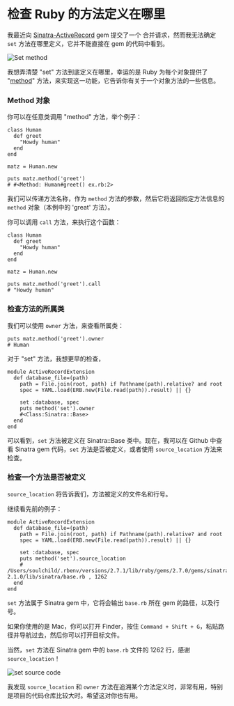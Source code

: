 # 检查 Ruby 的方法定义在哪里

我最近向 [Sinatra-ActiveRecord](https://github.com/sinatra-activerecord/sinatra-activerecord/pull/103) gem 提交了一个 合并请求，然而我无法确定 `set` 方法在哪里定义，它并不能直接在 gem 的代码中看到。



![Set method](https://rubyyagi.s3.amazonaws.com/10-method-defined/set_method.png)



我想弄清楚 "set" 方法到底定义在哪里，幸运的是 Ruby 为每个对象提供了 "[method](https://ruby-doc.org/core-2.2.2/Method.html)" 方法，来实现这一功能，它告诉你有关于一个对象方法的一些信息。



### Method 对象



你可以在任意类调用 "method" 方法，举个例子：



```
class Human
  def greet
    "Howdy human"
  end
end

matz = Human.new

puts matz.method('greet')
# #<Method: Human#greet() ex.rb:2>
```



我们可以传递方法名称，作为 `method` 方法的参数，然后它将返回指定方法信息的 `method` 对象（本例中的 'great' 方法）。



你可以调用 `call` 方法，来执行这个函数：



```
class Human
  def greet
    "Howdy human"
  end
end

matz = Human.new

puts matz.method('greet').call
# "Howdy human"
```



### 检查方法的所属类



我们可以使用 `owner` 方法，来查看所属类：

```
puts matz.method('greet').owner
# Human
```



对于 "set" 方法，我想更早的检查，

```
module ActiveRecordExtension
  def database_file=(path)
    path = File.join(root, path) if Pathname(path).relative? and root
    spec = YAML.load(ERB.new(File.read(path)).result) || {}

    set :database, spec
    puts method('set').owner
    #<Class:Sinatra::Base>
  end
end
```



可以看到，`set` 方法被定义在 Sinatra::Base 类中。现在，我可以在 Github 中查看 Sinatra gem 代码，`set` 方法是否被定义，或者使用 `source_location` 方法来检查。



### 检查一个方法是否被定义



`source_location` 将告诉我们，方法被定义的文件名和行号。



继续看先前的例子：

```
module ActiveRecordExtension
  def database_file=(path)
    path = File.join(root, path) if Pathname(path).relative? and root
    spec = YAML.load(ERB.new(File.read(path)).result) || {}

    set :database, spec
    puts method('set').source_location
    # /Users/soulchild/.rbenv/versions/2.7.1/lib/ruby/gems/2.7.0/gems/sinatra-2.1.0/lib/sinatra/base.rb , 1262
  end
end
```



`set` 方法属于 Sinatra gem 中，它将会输出 `base.rb` 所在 gem 的路径，以及行号。



如果你使用的是 Mac，你可以打开 Finder，按住 `Command + Shift + G`，粘贴路径并导航过去，然后你可以打开目标文件。



当然，`set` 方法在 Sinatra gem 中的 `base.rb` 文件的 1262 行，感谢 `source_location`！



![set source code](https://rubyyagi.s3.amazonaws.com/10-method-defined/set_source.png)



我发现 `source_location` 和 `owner` 方法在追溯某个方法定义时，非常有用，特别是项目的代码仓库比较大时。希望这对你也有用。



